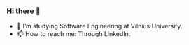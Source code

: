 ### Hi there 👋
- 🌱 I’m studying Software Engineering at Vilnius University.
- 📫 How to reach me: Through LinkedIn.
